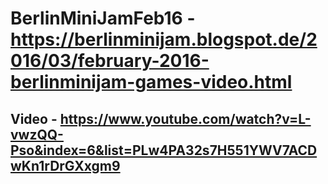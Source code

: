 # BerlinMiniJamFeb16 - https://berlinminijam.blogspot.de/2016/03/february-2016-berlinminijam-games-video.html

## Video - https://www.youtube.com/watch?v=L-vwzQQ-Pso&index=6&list=PLw4PA32s7H551YWV7ACDwKn1rDrGXxgm9
